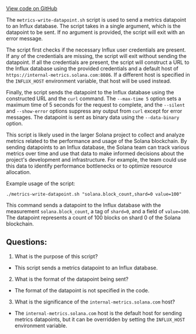 [View code on GitHub](https://github.com/solana-labs/solana/blob/master/scripts/metrics-write-datapoint.sh)

The `metrics-write-datapoint.sh` script is used to send a metrics datapoint to an Influx database. The script takes in a single argument, which is the datapoint to be sent. If no argument is provided, the script will exit with an error message.

The script first checks if the necessary Influx user credentials are present. If any of the credentials are missing, the script will exit without sending the datapoint. If all the credentials are present, the script will construct a URL to the Influx database using the provided credentials and a default host of `https://internal-metrics.solana.com:8086`. If a different host is specified in the `INFLUX_HOST` environment variable, that host will be used instead.

Finally, the script sends the datapoint to the Influx database using the constructed URL and the `curl` command. The `--max-time 5` option sets a maximum time of 5 seconds for the request to complete, and the `--silent` and `--show-error` options suppress any output from `curl` except for error messages. The datapoint is sent as binary data using the `--data-binary` option.

This script is likely used in the larger Solana project to collect and analyze metrics related to the performance and usage of the Solana blockchain. By sending datapoints to an Influx database, the Solana team can track various metrics over time and use that data to make informed decisions about the project's development and infrastructure. For example, the team could use this data to identify performance bottlenecks or to optimize resource allocation. 

Example usage of the script:
```
./metrics-write-datapoint.sh "solana.block_count,shard=0 value=100"
```
This command sends a datapoint to the Influx database with the measurement `solana.block_count`, a tag of `shard=0`, and a field of `value=100`. The datapoint represents a count of 100 blocks on shard 0 of the Solana blockchain.
## Questions: 
 1. What is the purpose of this script?
- This script sends a metrics datapoint to an Influx database.

2. What is the format of the datapoint being sent?
- The format of the datapoint is not specified in the code.

3. What is the significance of the `internal-metrics.solana.com` host?
- The `internal-metrics.solana.com` host is the default host for sending metrics datapoints, but it can be overridden by setting the `INFLUX_HOST` environment variable.